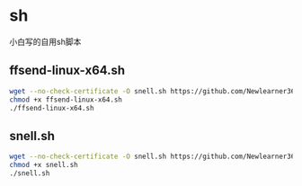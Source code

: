 # sh
小白写的自用sh脚本

## ffsend-linux-x64.sh
``` bash
wget --no-check-certificate -O snell.sh https://github.com/Newlearner365/sh/blob/master/ffsend-linux-x64.sh
chmod +x ffsend-linux-x64.sh
./ffsend-linux-x64.sh
```
## snell.sh
``` bash
wget --no-check-certificate -O snell.sh https://github.com/Newlearner365/sh/blob/master/snell.sh
chmod +x snell.sh
./snell.sh
```
